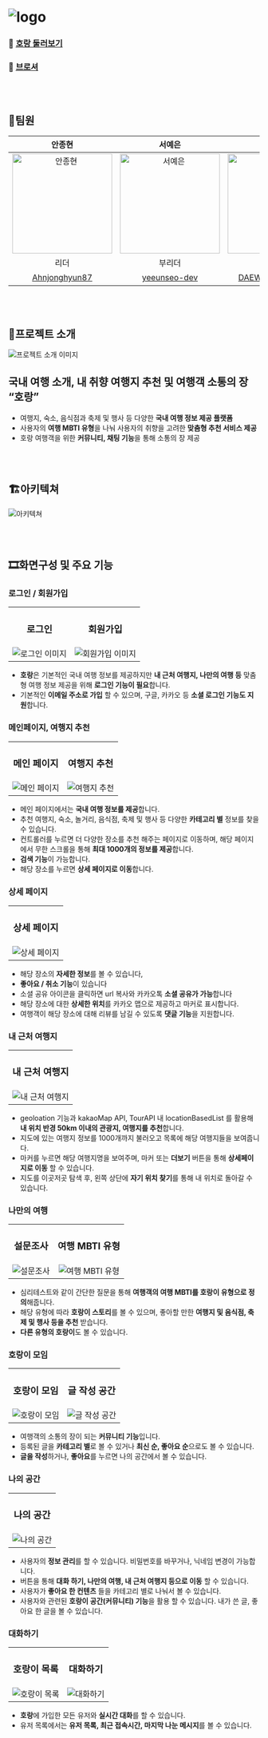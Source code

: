 # ![logo](/public/assets/images/readme/HoRang.png)

### 🔗 [호랑 둘러보기](https://horang2.vercel.app/)

### 🔗 [브로셔](https://react5thbrochure.oopy.io/0e2b4a9a-e5a7-4491-b2db-91413d002ccb)

<br/><br/>

## 🐯팀원

|                                                                                                안종현                                                                                                |                                                                                               서예은                                                                                                |                                                                                                양대우                                                                                                 |                                                                                             김지환                                                                                              |                                                                                             김운성                                                                                              |                                                                                                                          이지원                                                                                                                          |
| :--------------------------------------------------------------------------------------------------------------------------------------------------------------------------------------------------: | :-------------------------------------------------------------------------------------------------------------------------------------------------------------------------------------------------: | :---------------------------------------------------------------------------------------------------------------------------------------------------------------------------------------------------: | :---------------------------------------------------------------------------------------------------------------------------------------------------------------------------------------------: | :---------------------------------------------------------------------------------------------------------------------------------------------------------------------------------------------: | :------------------------------------------------------------------------------------------------------------------------------------------------------------------------------------------------------------------------------------------------------: |
| <div style="width: 200px; height: 200px; overflow: hidden;"><img src="https://avatars.githubusercontent.com/Ahnjonghyun87" style="width: 100%; height: 100%; object-fit: cover;" alt="안종현"></div> | <div style="width: 200px; height: 200px; overflow: hidden;"><img src="https://avatars.githubusercontent.com/yeeunseo-dev" style="width: 100%; height: 100%; object-fit: cover;" alt="서예은"></div> | <div style="width: 200px; height: 200px; overflow: hidden;"><img src="https://avatars.githubusercontent.com/DAEWOOYANG0310" style="width: 100%; height: 100%; object-fit: cover;" alt="양대우"></div> | <div style="width: 200px; height: 200px; overflow: hidden;"><img src="https://avatars.githubusercontent.com/RingKim1" style="width: 100%; height: 100%; object-fit: cover;" alt="김지환"></div> | <div style="width: 200px; height: 200px; overflow: hidden;"><img src="https://avatars.githubusercontent.com/host2024" style="width: 100%; height: 100%; object-fit: cover;" alt="김운성"></div> | <div style="width: 200px; height: 200px; overflow: hidden;"><img src="https://crjcsxutfsroqsqumefz.supabase.co/storage/v1/object/public/profiles/public/horang_typography.png" style="width: 100%; height: 100%; object-fit: cover;" alt="이지원"></div> |
|                                                                                                 리더                                                                                                 |                                                                                               부리더                                                                                                |                                                                                                 팀원                                                                                                  |                                                                                              팀원                                                                                               |                                                                                              팀원                                                                                               |                                                                                                                         디자이너                                                                                                                         |
|                                                                          [Ahnjonghyun87](https://github.com/Ahnjonghyun87)                                                                           |                                                                           [yeeunseo-dev](https://github.com/yeeunseo-dev)                                                                           |                                                                          [DAEWOOYANG0310](https://github.com/DAEWOOYANG0310)                                                                          |                                                                             [RingKim1](https://github.com/RingKim1)                                                                             |                                                                             [host2024](https://github.com/host2024)                                                                             |                                                                                                                        [이지원]()                                                                                                                        |

<br/><br/>

## 📢프로젝트 소개

![프로젝트 소개 이미지](/public/assets/images/readme/image-1.png)

## 국내 여행 소개, 내 취향 여행지 추천 및 여행객 소통의 장 **“호랑”**

- 여행지, 숙소, 음식점과 축제 및 행사 등 다양한 **국내 여행 정보 제공 플랫폼**
- 사용자의 **여행 MBTI 유형**을 나눠 사용자의 취향을 고려한 **맞춤형 추천 서비스 제공**
- 호랑 여행객을 위한 **커뮤니티, 채팅 기능**을 통해 소통의 장 제공

<br/><br/>

## 🏗️아키텍쳐

![아키텍쳐](/public/assets/images/readme/image.png)

<br/><br/>

## 🎞️화면구성 및 주요 기능

### 로그인 / 회원가입

<table style="width: 100%; border-collapse: collapse;">
    <tr>
        <td style="text-align: center;">
            <h3>로그인</h3>
        </td>
        <td style="text-align: center;">
            <h3>회원가입</h3>
        </td>
    </tr>
    <tr>
        <td style="text-align: center;">
            <img src="/public/assets/images/readme/image-2.png" alt="로그인 이미지" style="max-width: 100%; height: auto;">
        </td>
        <td style="text-align: center;">
            <img src="/public/assets/images/readme/image-3.png" alt="회원가입 이미지" style="max-width: 100%; height: auto;">
        </td>
    </tr>
</table>

- **호랑**은 기본적인 국내 여행 정보를 제공하지만 **내 근처 여행지, 나만의 여행 등** 맞춤형 여행 정보 제공을 위해 **로그인 기능이 필요**합니다.
- 기본적인 **이메일 주소로 가입** 할 수 있으며, 구글, 카카오 등 **소셜 로그인 기능도 지원**합니다.

### 메인페이지, 여행지 추천

<table style="width: 100%; border-collapse: collapse;">
    <tr>
        <td style="text-align: center;">
            <h3>메인 페이지</h3>
        </td>
        <td style="text-align: center;">
            <h3>여행지 추천</h3>
        </td>
    </tr>
    <tr>
        <td style="text-align: center;">
            <img src="/public/assets/images/readme/image-4.png" alt="메인 페이지" style="max-width: 100%; height: auto;">
        </td>
        <td style="text-align: center;">
            <img src="/public/assets/images/readme/image-5.png" alt="여행지 추천" style="max-width: 100%; height: auto;">
        </td>
    </tr>
</table>

- 메인 페이지에서는 **국내 여행 정보를 제공**합니다.
- 추천 여행지, 숙소, 놀거리, 음식점, 축제 및 행사 등 다양한 **카테고리 별** 정보를 찾을 수 있습니다.
- 컨트롤러를 누르면 더 다양한 장소를 추천 해주는 페이지로 이동하며, 해당 페이지에서 무한 스크롤을 통해 **최대 1000개의 정보를 제공**합니다.
- **검색 기능**이 가능합니다.
- 해당 장소를 누르면 **상세 페이지로 이동**합니다.

### 상세 페이지

<table style="width: 100%; border-collapse: collapse;">
    <tr>
        <td style="text-align: center;">
            <h3>상세 페이지</h3>
        </td>
    </tr>
    <tr>
        <td style="text-align: center;">
            <img src="/public/assets/images/readme/image-6.png" alt="상세 페이지" style="max-width: 100%; height: auto;">
        </td>
    </tr>
</table>

- 해당 장소의 **자세한 정보**를 볼 수 있습니다,
- **좋아요 / 취소 기능**이 있습니다
- 소셜 공유 아이콘을 클릭하면 url 복사와 카카오톡 **소셜 공유가 가능**합니다
- 해당 장소에 대한 **상세한 위치**를 카카오 맵으로 제공하고 마커로 표시합니다.
- 여행객이 해당 장소에 대해 리뷰를 남길 수 있도록 **댓글 기능**을 지원합니다.

### 내 근처 여행지

<table style="width: 100%; border-collapse: collapse;">
    <tr>
        <td style="text-align: center;">
            <h3>내 근처 여행지</h3>
        </td>
    </tr>
    <tr>
        <td style="text-align: center;">
            <img src="/public/assets/images/readme/image-7.png" alt="내 근처 여행지" style="max-width: 100%; height: auto;">
        </td>
    </tr>
</table>

- geoloation 기능과 kakaoMap API, TourAPI 내 locationBasedList 를 활용해 **내 위치 반경 50km 이내의 관광지, 여행지를 추천**합니다.
- 지도에 있는 여행지 정보를 1000개까지 불러오고 목록에 해당 여행지들을 보여줍니다.
- 마커를 누르면 해당 여행지명을 보여주며, 마커 또는 **더보기** 버튼을 통해 **상세페이지로 이동** 할 수 있습니다.
- 지도를 이곳저곳 탐색 후, 왼쪽 상단에 **자기 위치 찾기**를 통해 내 위치로 돌아갈 수 있습니다.

### 나만의 여행

<table style="width: 100%; border-collapse: collapse;">
    <tr>
        <td style="text-align: center;">
            <h3>설문조사</h3>
        </td>
        <td style="text-align: center;">
            <h3>여행 MBTI 유형</h3>
        </td>
    </tr>
    <tr>
        <td style="text-align: center;">
            <img src="/public/assets/images/readme/image-8.png" alt="설문조사" style="max-width: 100%; height: auto;">
        </td>
        <td style="text-align: center;">
            <img src="/public/assets/images/readme/image-9.png" alt="여행 MBTI 유형" style="max-width: 100%; height: auto;">
        </td>
    </tr>
</table>

- 심리테스트와 같이 간단한 질문을 통해 **여행객의 여행 MBTI를 호랑이 유형으로 정의**해줍니다.
- 해당 유형에 따라 **호랑이 스토리**를 볼 수 있으며, 좋아할 만한 **여행지 및 음식점, 축제 및 행사 등을 추천** 받습니다.
- **다른 유형의 호랑이**도 볼 수 있습니다.

### 호랑이 모임

<table style="width: 100%; border-collapse: collapse;">
    <tr>
        <td style="text-align: center;">
            <h3>호랑이 모임</h3>
        </td>
        <td style="text-align: center;">
            <h3>글 작성 공간</h3>
        </td>
    </tr>
    <tr>
        <td style="text-align: center;">
            <img src="/public/assets/images/readme/image-10.png" alt="호랑이 모임" style="max-width: 100%; height: auto;">
        </td>
        <td style="text-align: center;">
            <img src="/public/assets/images/readme/image-11.png" alt="글 작성 공간" style="max-width: 100%; height: auto;">
        </td>
    </tr>
</table>

- 여행객의 소통의 장이 되는 **커뮤니티 기능**입니다.
- 등록된 글을 **카테고리 별**로 볼 수 있거나 **최신 순, 좋아요 순**으로도 볼 수 있습니다.
- **글을 작성**하거나, **좋아요**를 누르면 나의 공간에서 볼 수 있습니다.

### 나의 공간

<table style="width: 100%; border-collapse: collapse;">
    <tr>
        <td style="text-align: center;">
            <h3>나의 공간</h3>
        </td>
    </tr>
    <tr>
        <td style="text-align: center;">
            <img src="/public/assets/images/readme/image-12.png" alt="나의 공간" style="max-width: 100%; height: auto;">
        </td>
    </tr>
</table>

- 사용자의 **정보 관리**를 할 수 있습니다. 비밀번호를 바꾸거나, 닉네임 변경이 가능합니다.
- 버튼을 통해 **대화 하기, 나만의 여행, 내 근처 여행지 등으로 이동** 할 수 있습니다.
- 사용자가 **좋아요 한 컨텐츠** 들을 카테고리 별로 나눠서 볼 수 있습니다.
- 사용자와 관련된 **호랑이 공간(커뮤니티) 기능**을 활용 할 수 있습니다. 내가 쓴 글, 좋아요 한 글을 볼 수 있습니다.

### 대화하기

<table style="width: 100%; border-collapse: collapse;">
    <tr>
        <td style="text-align: center;">
            <h3>호랑이 목록</h3>
        </td>
        <td style="text-align: center;">
            <h3>대화하기</h3>
        </td>
    </tr>
    <tr>
        <td style="text-align: center;">
            <img src="/public/assets/images/readme/image-13.png" alt="호랑이 목록" style="max-width: 100%; height: auto;">
        </td>
        <td style="text-align: center;">
            <img src="/public/assets/images/readme/image-14.png" alt="대화하기" style="max-width: 100%; height: auto;">
        </td>
    </tr>
</table>

- **호랑**에 가입한 모든 유저와 **실시간 대화**를 할 수 있습니다.
- 유저 목록에서는 **유저 목록, 최근 접속시간, 마지막 나눈 메시지**를 볼 수 있습니다.

<br/><br/>
